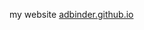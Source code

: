 my website <a href="https://adbinder.github.io/" target="_blank" rel="noreferrer noopener">adbinder.github.io</a>
